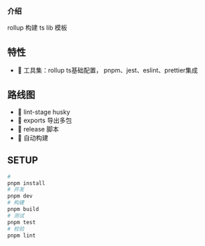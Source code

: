 ### 介绍

rollup 构建 ts lib 模板

## 特性

- 🚀 工具集：rollup ts基础配置， pnpm、jest、eslint、prettier集成

## 路线图

- 🚀 lint-stage husky
- 🚀 exports 导出多包
- 🚀 release 脚本
- 🚀 自动构建

## SETUP

```bash
#
pnpm install
# 开发
pnpm dev
# 构建
pnpm build
# 测试
pnpm test
# 校验
pnpm lint
```
